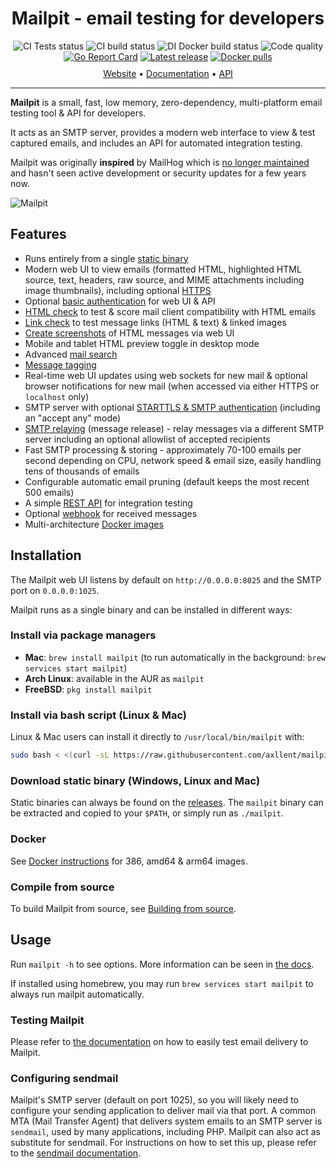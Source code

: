 <h1 style="text-align: center">
  Mailpit - email testing for developers
</h1>

<div style="text-align: center">
    <img src="https://github.com/axllent/mailpit/actions/workflows/tests.yml/badge.svg" alt="CI Tests status">
    <img src="https://github.com/axllent/mailpit/actions/workflows/release-build.yml/badge.svg" alt="CI build status">
    <img src="https://github.com/axllent/mailpit/actions/workflows/build-docker.yml/badge.svg" alt="DI Docker build status">
    <img src="https://github.com/axllent/mailpit/actions/workflows/codeql-analysis.yml/badge.svg" alt="Code quality">
    <a href="https://goreportcard.com/report/github.com/axllent/mailpit"><img src="https://goreportcard.com/badge/github.com/axllent/mailpit" alt="Go Report Card"></a>
    <a href="https://github.com/axllent/mailpit/releases/latest"><img src="https://img.shields.io/github/v/release/axllent/mailpit.svg" alt="Latest release"></a>
    <a href="https://hub.docker.com/r/axllent/mailpit"><img src="https://img.shields.io/docker/pulls/axllent/mailpit.svg" alt="Docker pulls"></a>
</div>

<p style="text-align: center; margin: 10px 0">
  <a href="https://mailpit.axllent.org">Website</a>  •
  <a href="https://mailpit.axllent.org/docs/">Documentation</a>  •
  <a href="https://mailpit.axllent.org/docs/api-v1/">API</a>
</p>

<hr>

**Mailpit** is a small, fast, low memory, zero-dependency, multi-platform email testing tool & API for developers.

It acts as an SMTP server, provides a modern web interface to view & test captured emails, and includes an API for automated integration testing.

Mailpit was originally **inspired** by MailHog which is [no longer maintained](https://github.com/mailhog/MailHog/issues/442#issuecomment-1493415258) and hasn't seen active development or security updates for a few years now.

![Mailpit](https://raw.githubusercontent.com/axllent/mailpit/develop/server/ui-src/screenshot.png)


## Features

- Runs entirely from a single [static binary](https://mailpit.axllent.org/docs/install/)
- Modern web UI to view emails (formatted HTML, highlighted HTML source, text, headers, raw source, and MIME attachments
including image thumbnails), including optional [HTTPS](https://mailpit.axllent.org/docs/configuration/https/)
- Optional [basic authentication](https://mailpit.axllent.org/docs/configuration/frontend-authentication/) for web UI & API
- [HTML check](https://mailpit.axllent.org/docs/usage/html-check/) to test & score mail client compatibility with HTML emails
- [Link check](https://mailpit.axllent.org/docs/usage/link-check/) to test message links (HTML & text) & linked images
- [Create screenshots](https://mailpit.axllent.org/docs/usage/html-screenshots/) of HTML messages via web UI
- Mobile and tablet HTML preview toggle in desktop mode
- Advanced [mail search](https://mailpit.axllent.org/docs/usage/search-filters/)
- [Message tagging](https://mailpit.axllent.org/docs/usage/tagging/)
- Real-time web UI updates using web sockets for new mail & optional browser notifications for new mail (when accessed
via either HTTPS or `localhost` only)
- SMTP server with optional [STARTTLS & SMTP authentication](https://mailpit.axllent.org/docs/configuration/smtp-authentication/) (including an
"accept any" mode)
- [SMTP relaying](https://mailpit.axllent.org/docs/configuration/smtp-relay/) (message release) - relay messages via a different SMTP server
including an optional allowlist of accepted recipients
- Fast SMTP processing & storing - approximately 70-100 emails per second depending on CPU, network speed & email size,
easily handling tens of thousands of emails
- Configurable automatic email pruning (default keeps the most recent 500 emails)
- A simple [REST API](https://mailpit.axllent.org/docs/api-v1/) for integration testing
- Optional [webhook](https://mailpit.axllent.org/docs/integration/webhook/) for received messages
- Multi-architecture [Docker images](https://mailpit.axllent.org/docs/install/docker/)


## Installation

The Mailpit web UI listens by default on `http://0.0.0.0:8025` and the SMTP port on `0.0.0.0:1025`.

Mailpit runs as a single binary and can be installed in different ways:


### Install via package managers

- **Mac**: `brew install mailpit` (to run automatically in the background: `brew services start mailpit`)
- **Arch Linux**: available in the AUR as `mailpit`
- **FreeBSD**: `pkg install mailpit`


### Install via bash script (Linux & Mac)

Linux & Mac users can install it directly to `/usr/local/bin/mailpit` with:

```bash
sudo bash < <(curl -sL https://raw.githubusercontent.com/axllent/mailpit/develop/install.sh)
```


### Download static binary (Windows, Linux and Mac)

Static binaries can always be found on the [releases](https://github.com/axllent/mailpit/releases/latest). The `mailpit` binary can be extracted and copied to your `$PATH`, or simply run as `./mailpit`.


### Docker

See [Docker instructions](https://mailpit.axllent.org/docs/install/docker/) for 386, amd64 & arm64 images.


### Compile from source

To build Mailpit from source, see [Building from source](https://mailpit.axllent.org/docs/install/source/).


## Usage

Run `mailpit -h` to see options. More information can be seen in [the docs](https://mailpit.axllent.org/docs/configuration/runtime-options/).

If installed using homebrew, you may run `brew services start mailpit` to always run mailpit automatically.


### Testing Mailpit

Please refer to [the documentation](https://mailpit.axllent.org/docs/install/testing/) on how to easily test email delivery to Mailpit.


### Configuring sendmail

Mailpit's SMTP server (default on port 1025), so you will likely need to configure your sending application to deliver mail via that port. 
A common MTA (Mail Transfer Agent) that delivers system emails to an SMTP server is `sendmail`, used by many applications, including PHP. 
Mailpit can also act as substitute for sendmail. For instructions on how to set this up, please refer to the [sendmail documentation](https://mailpit.axllent.org/docs/install/sendmail/).
